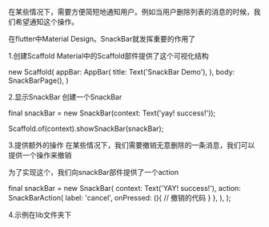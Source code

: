 在某些情况下，需要方便简短地通知用户。例如当用户删除列表的消息的时候，我们希望通知这个操作。

在flutter中Material Design。SnackBar就发挥重要的作用了

1.创建Scaffold
Material中的Scaffold部件提供了这个可视化结构

  new Scaffold(
     appBar: AppBar(
       title: Text('SnackBar Demo'),
     ),
     body: SnackBarPage(),
  )


2.显示SnackBar
创建一个SnackBar

  final snackBar = new SnackBar(context: Text('yay! success!'));


  Scaffold.of(context).showSnackBar(snackBar);

3.提供额外的操作
在某些情况下，我们需要撤销无意删除的一条消息，我们可以提供一个操作来撤销

为了实现这个，我们向snackBar部件提供了一个action


  final snackBar = new SnackBar(
     context: Text('YAY! success!'),
     action: SnackBarAction(
        label: 'cancel',
        onPressed: (){
          // 撤销的代码
          }
        },
     ),
  );


4.示例在lib文件夹下